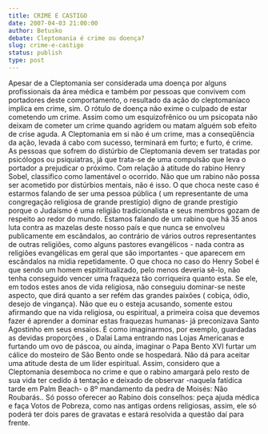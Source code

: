 ```yaml
---
title: CRIME E CASTIGO
date: 2007-04-03 21:00:00
author: Betusko
debate: Cleptomania é crime ou doença?
slug: crime-e-castigo
status: publish 
type: post
---
```


Apesar de a Cleptomania ser considerada uma doença por alguns profissionais da área médica e também por pessoas que convivem com portadores deste comportamento, o resultado da ação do cleptomaníaco implica em crime, sim. O rótulo de doença não exime o culpado de estar cometendo um crime. Assim como um esquizofrênico ou um psicopata não deixam de cometer um crime quando agridem ou matam alguém sob efeito de crise aguda. A Cleptomania em si não é um crime, mas a conseqüência da ação, levada á cabo com sucesso, terminará em furto; e furto, é crime. As pessoas que sofrem do distúrbio de Cleptomania devem ser tratadas por psicólogos ou psiquiatras, já que trata-se de uma compulsão que leva o portador a prejudicar o próximo. Com relação á atitude do rabino Henry Sobel, classifico como lamentável o ocorrido. Não que um rabino não possa ser acometido por distúrbios mentais, não é isso. O que choca neste caso é estarmos falando de ser uma pessoa pública ( um representante de uma congregação religiosa de grande prestígio) digno de grande prestígio porque o Judaísmo é uma religião tradicionalista e seus membros gozam de respeito ao redor do mundo. Estamos falando de um rabino que há 35 anos luta contra as mazelas deste nosso país e que nunca se envolveu publicamente em escândalos, ao contrário de vários outros representantes de outras religiões, como alguns pastores evangélicos - nada contra as religiões evangélicas em geral que são importantes - que aparecem em escândalos na mídia repetidamente. O que choca no caso do Henry Sobel é que sendo um homem espitiritualizado, pelo menos deveria sê-lo, não tenha conseguido vencer uma fraqueza tão corriqueira quanto esta. Se ele, em todos estes anos de vida religiosa, não conseguiu dominar-se neste aspecto, que dirá quanto a ser refém das grandes paixões ( cobiça, ódio, desejo de vingança). Não que eu o esteja acusando, somente estou afirmando que na vida religiosa, ou espiritual, a primeira coisa que devemos fazer é aprender a dominar estas fraquezas humanas- já preconizava Santo Agostinho em seus ensaios. É como imaginarmos, por exemplo, guardadas as devidas proporções , o Dalai Lama entrando nas Lojas Americanas e furtando um ovo de páscoa, ou ainda, imaginar o Papa Bento XVI furtar um cálice do mosteiro de São Bento onde se hospedará. Não dá para aceitar uma atitude desta de um líder espiritual. Assim, considero que a Cleptomania desemboca no crime e que o rabino amargará pelo resto de sua vida ter cedido á tentação e deixado de observar -naquela fatídica tarde em Palm Beach- o 8º mandamento da pedra de Moisés: Não Roubarás.. Só posso oferecer ao Rabino dois conselhos: peça ajuda médica e faça Votos de Pobreza, como nas antigas ordens religiosas, assim, ele só poderá ter dois pares de gravatas e estará resolvida a questão daí para frente.
